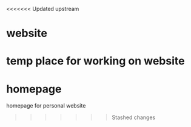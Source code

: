 <<<<<<< Updated upstream
# website
temp place for working on website 
=======
# homepage
homepage for personal website 
>>>>>>> Stashed changes
